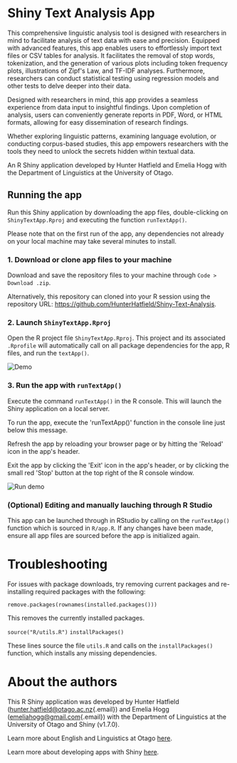 # Shiny Text Analysis App

This comprehensive linguistic analysis tool is designed with researchers in mind to facilitate analysis of text data with ease and precision. Equipped with advanced features, this app enables users to effortlessly import text files or CSV tables for analysis. It facilitates the removal of stop words, tokenization, and the generation of various plots including token frequency plots, illustrations of Zipf's Law, and TF-IDF analyses. Furthermore, researchers can conduct statistical testing using regression models and other tests to delve deeper into their data.

Designed with researchers in mind, this app provides a seamless experience from data input to insightful findings. Upon completion of analysis, users can conveniently generate reports in PDF, Word, or HTML formats, allowing for easy dissemination of research findings.

Whether exploring linguistic patterns, examining language evolution, or conducting corpus-based studies, this app empowers researchers with the tools they need to unlock the secrets hidden within textual data.

An R Shiny application developed by Hunter Hatfield and Emelia Hogg with the Department of Linguistics at the University of Otago.

## Running the app

Run this Shiny application by downloading the app files, double-clicking on `ShinyTextApp.Rproj` and executing the function `runTextApp()`.

Please note that on the first run of the app, any dependencies not already on your local machine may take several minutes to install.

### 1. Download or clone app files to your machine

Download and save the repository files to your machine through `Code > Download .zip`.

Alternatively, this repository can cloned into your R session using the repository URL: <https://github.com/HunterHatfield/Shiny-Text-Analysis>.

### 2. Launch `ShinyTextApp.Rproj`

Open the R project file `ShinyTextApp.Rproj`. This project and its associated `.Rprofile` will automatically call on all package dependencies for the app, R files, and run the `textApp()`.

![Demo](Launch_Demo.gif)

### 3. Run the app with `runTextApp()`

Execute the command `runTextApp()` in the R console. This will launch the Shiny application on a local server.

To run the app, execute the 'runTextApp()' function in the console line just below this message.

Refresh the app by reloading your browser page or by hitting the 'Reload' icon in the app's header.

Exit the app by clicking the 'Exit' icon in the app's header, or by clicking the small red 'Stop' button at the top right of the R console window.

![Run demo](Run.GIF)

### (Optional) Editing and manually lauching through R Studio

This app can be launched through in RStudio by calling on the `runTextApp()` function which is sourced in `R/app.R`. If any changes have been made, ensure all app files are sourced before the app is initialized again.

# Troubleshooting

For issues with package downloads, try removing current packages and re-installing required packages with the following:

`remove.packages(rownames(installed.packages()))`

This removes the currently installed packages.

`source("R/utils.R")` `installPackages()`

These lines source the file `utils.R` and calls on the `installPackages()` function, which installs any missing dependencies.

# About the authors

This R Shiny application was developed by Hunter Hatfield ([hunter.hatfield\@otago.ac.nz](mailto:hunter.hatfield@otago.ac.nz){.email}) and Emelia Hogg ([emeliahogg\@gmail.com](mailto:emeliahogg@gmail.com){.email}) with the Department of Linguistics at the University of Otago and Shiny (v1.7.0).

Learn more about English and Linguistics at Otago [here](https://www.otago.ac.nz/english-linguistics/linguistics).

Learn more about developing apps with Shiny [here](https://www.rstudio.com/products/shiny/).
